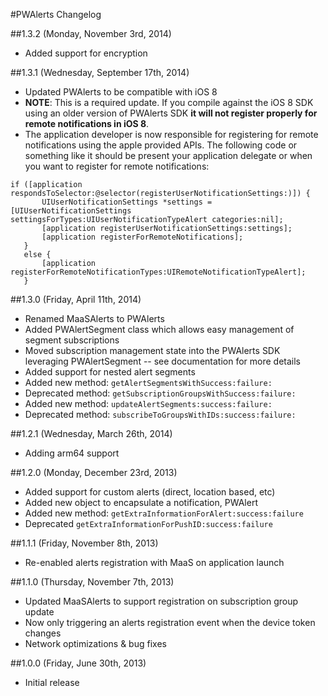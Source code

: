 #PWAlerts Changelog

##1.3.2 (Monday, November 3rd, 2014)
 * Added support for encryption

##1.3.1 (Wednesday, September 17th, 2014)
 * Updated PWAlerts to be compatible with iOS 8
 * **NOTE**: This is a required update. If you compile against the iOS 8 SDK using an older version of PWAlerts SDK **it will not register properly for remote notifications in iOS 8**.
 * The application developer is now responsible for registering for remote notifications using the apple provided APIs.  The following code or something like it should be present your application delegate or when you want to register for remote notifications:
 ```
if ([application respondsToSelector:@selector(registerUserNotificationSettings:)]) {
        UIUserNotificationSettings *settings = [UIUserNotificationSettings settingsForTypes:UIUserNotificationTypeAlert categories:nil];
        [application registerUserNotificationSettings:settings];
        [application registerForRemoteNotifications];
    }
    else {
        [application registerForRemoteNotificationTypes:UIRemoteNotificationTypeAlert];
    }
```

##1.3.0 (Friday, April 11th, 2014)
 * Renamed MaaSAlerts to PWAlerts
 * Added PWAlertSegment class which allows easy management of segment subscriptions
 * Moved subscription management state into the PWAlerts SDK leveraging PWAlertSegment -- see documentation for more details
 * Added support for nested alert segments
 * Added new method: `getAlertSegmentsWithSuccess:failure:`
 * Deprecated method: `getSubscriptionGroupsWithSuccess:failure:`
 * Added new method: `updateAlertSegments:success:failure:`
 * Deprecated method: `subscribeToGroupsWithIDs:success:failure:`

##1.2.1 (Wednesday, March 26th, 2014)
 * Adding arm64 support

##1.2.0 (Monday, December 23rd, 2013)
 * Added support for custom alerts (direct, location based, etc)
 * Added new object to encapsulate a notification, PWAlert
 * Added new method: `getExtraInformationForAlert:success:failure`
 * Deprecated `getExtraInformationForPushID:success:failure`

##1.1.1 (Friday, November 8th, 2013)
 * Re-enabled alerts registration with MaaS on application launch

##1.1.0 (Thursday, November 7th, 2013)
 * Updated MaaSAlerts to support registration on subscription group update
 * Now only triggering an alerts registration event when the device token changes
 * Network optimizations & bug fixes

##1.0.0 (Friday, June 30th, 2013)
 * Initial release